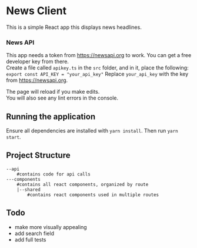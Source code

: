 # News Client

This is a simple React app this displays news headlines.

### News API

This app needs a token from https://newsapi.org to work. You can get a free developer key from there.<br />
Create a file called `apikey.ts` in the `src` folder, and in it, place the following: <br/>
`export const API_KEY = "your_api_key"`
Replace `your_api_key` with the key from https://newsapi.org.

The page will reload if you make edits.<br />
You will also see any lint errors in the console.

## Running the application

Ensure all dependencies are installed with `yarn install`. Then run `yarn start`.

## Project Structure

```
--api
    #contains code for api calls
---components
    #contains all react components, organized by route
    |--shared
        #contains react components used in multiple routes

```

## Todo

- make more visually appealing
- add search field
- add full tests
